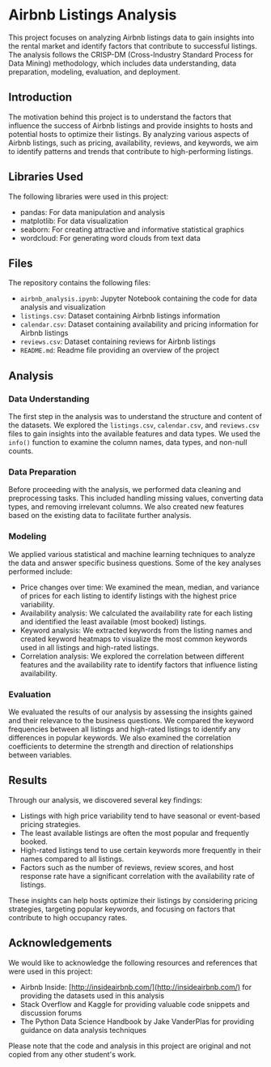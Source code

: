 
# Airbnb Listings Analysis

This project focuses on analyzing Airbnb listings data to gain insights into the rental market and identify factors that contribute to successful listings. The analysis follows the CRISP-DM (Cross-Industry Standard Process for Data Mining) methodology, which includes data understanding, data preparation, modeling, evaluation, and deployment.

## Introduction

The motivation behind this project is to understand the factors that influence the success of Airbnb listings and provide insights to hosts and potential hosts to optimize their listings. By analyzing various aspects of Airbnb listings, such as pricing, availability, reviews, and keywords, we aim to identify patterns and trends that contribute to high-performing listings.

## Libraries Used

The following libraries were used in this project:

-   pandas: For data manipulation and analysis
-   matplotlib: For data visualization
-   seaborn: For creating attractive and informative statistical graphics
-   wordcloud: For generating word clouds from text data

## Files

The repository contains the following files:

-   `airbnb_analysis.ipynb`: Jupyter Notebook containing the code for data analysis and visualization
-   `listings.csv`: Dataset containing Airbnb listings information
-   `calendar.csv`: Dataset containing availability and pricing information for Airbnb listings
-   `reviews.csv`: Dataset containing reviews for Airbnb listings
-   `README.md`: Readme file providing an overview of the project

## Analysis

### Data Understanding

The first step in the analysis was to understand the structure and content of the datasets. We explored the `listings.csv`, `calendar.csv`, and `reviews.csv` files to gain insights into the available features and data types. We used the `info()` function to examine the column names, data types, and non-null counts.

### Data Preparation

Before proceeding with the analysis, we performed data cleaning and preprocessing tasks. This included handling missing values, converting data types, and removing irrelevant columns. We also created new features based on the existing data to facilitate further analysis.

### Modeling

We applied various statistical and machine learning techniques to analyze the data and answer specific business questions. Some of the key analyses performed include:

-   Price changes over time: We examined the mean, median, and variance of prices for each listing to identify listings with the highest price variability.
-   Availability analysis: We calculated the availability rate for each listing and identified the least available (most booked) listings.
-   Keyword analysis: We extracted keywords from the listing names and created keyword heatmaps to visualize the most common keywords used in all listings and high-rated listings.
-   Correlation analysis: We explored the correlation between different features and the availability rate to identify factors that influence listing availability.

### Evaluation

We evaluated the results of our analysis by assessing the insights gained and their relevance to the business questions. We compared the keyword frequencies between all listings and high-rated listings to identify any differences in popular keywords. We also examined the correlation coefficients to determine the strength and direction of relationships between variables.

## Results

Through our analysis, we discovered several key findings:

-   Listings with high price variability tend to have seasonal or event-based pricing strategies.
-   The least available listings are often the most popular and frequently booked.
-   High-rated listings tend to use certain keywords more frequently in their names compared to all listings.
-   Factors such as the number of reviews, review scores, and host response rate have a significant correlation with the availability rate of listings.

These insights can help hosts optimize their listings by considering pricing strategies, targeting popular keywords, and focusing on factors that contribute to high occupancy rates.

## Acknowledgements

We would like to acknowledge the following resources and references that were used in this project:

-   Airbnb Inside:  [http://insideairbnb.com/](http://insideairbnb.com/)  for providing the datasets used in this analysis
-   Stack Overflow and Kaggle for providing valuable code snippets and discussion forums
-   The Python Data Science Handbook by Jake VanderPlas for providing guidance on data analysis techniques

Please note that the code and analysis in this project are original and not copied from any other student's work.
